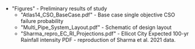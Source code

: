 * "Figures" - Preliminary results of study
  * "Atlas14_CSO_BaseCase.pdf" - Base case single objective CSO failure probability 
  * "Multi_Pipe_System_Layout.pdf" - Schematic of design layout
  * "Sharma_repro_EC_RI_Projections.pdf" - Ellicot City Expected 100-yr Rainfall intensity PDF - reproduction of Sharma et al. 2021 data.

